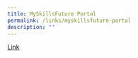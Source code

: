 ```yaml
---
title: MySkillsFuture Portal
permalink: /links/myskillsfuture-portal
description: ""
---
```

<a href="https://www.myskillsfuture.gov.sg/content/student/en/secondary.html">Link</a>